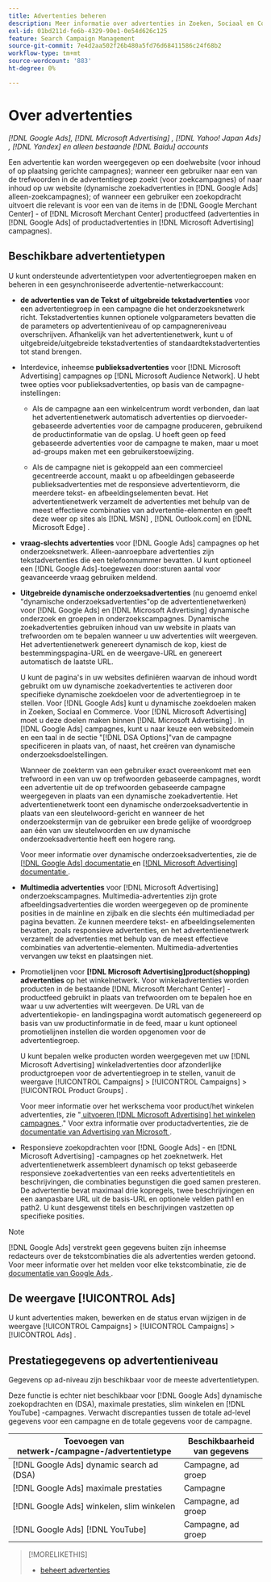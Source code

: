 ```yaml
---
title: Advertenties beheren
description: Meer informatie over advertenties in Zoeken, Sociaal en Commerce, inclusief de beschikbare advertentietypen.
exl-id: 01bd211d-fe6b-4329-90e1-0e54d626c125
feature: Search Campaign Management
source-git-commit: 7e4d2aa502f26b480a5fd76d68411586c24f68b2
workflow-type: tm+mt
source-wordcount: '883'
ht-degree: 0%

---
```


# Over advertenties

*[!DNL Google Ads], [!DNL Microsoft Advertising] , [!DNL Yahoo! Japan Ads] , [!DNL Yandex] en alleen bestaande [!DNL Baidu] accounts*

Een advertentie kan worden weergegeven op een doelwebsite (voor inhoud of op plaatsing gerichte campagnes); wanneer een gebruiker naar een van de trefwoorden in de advertentiegroep zoekt (voor zoekcampagnes) of naar inhoud op uw website (dynamische zoekadvertenties in [!DNL Google Ads] alleen-zoekcampagnes); of wanneer een gebruiker een zoekopdracht uitvoert die relevant is voor een van de items in de [!DNL Google Merchant Center] - of [!DNL Microsoft Merchant Center] productfeed (advertenties in [!DNL Google Ads] of productadvertenties in [!DNL Microsoft Advertising] campagnes).

## Beschikbare advertentietypen

U kunt ondersteunde advertentietypen voor advertentiegroepen maken en beheren in een gesynchroniseerde advertentie-netwerkaccount:

* **de advertenties van de Tekst of uitgebreide tekstadvertenties** voor een advertentiegroep in een campagne die het onderzoeksnetwerk richt. Tekstadvertenties kunnen optionele volgparameters bevatten die de parameters op advertentieniveau of op campagnereniveau overschrijven. Afhankelijk van het advertentienetwerk, kunt u of uitgebreide/uitgebreide tekstadvertenties of standaardtekstadvertenties tot stand brengen.

* Interdevice, inheemse **publieksadvertenties** voor [!DNL Microsoft Advertising] campagnes op [!DNL Microsoft Audience Network]. U hebt twee opties voor publieksadvertenties, op basis van de campagne-instellingen:

   * Als de campagne aan een winkelcentrum wordt verbonden, dan laat het advertentienetwerk automatisch advertenties op diervoeder-gebaseerde advertenties voor de campagne produceren, gebruikend de productinformatie van de opslag. U hoeft geen op feed gebaseerde advertenties voor de campagne te maken, maar u moet ad-groups maken met een gebruikerstoewijzing.

   * Als de campagne niet is gekoppeld aan een commercieel gecentreerde account, maakt u op afbeeldingen gebaseerde publieksadvertenties met de responsieve advertentievorm, die meerdere tekst- en afbeeldingselementen bevat. Het advertentienetwerk verzamelt de advertenties met behulp van de meest effectieve combinaties van advertentie-elementen en geeft deze weer op sites als [!DNL MSN] , [!DNL Outlook.com] en [!DNL Microsoft Edge] .

* **vraag-slechts advertenties** voor [!DNL Google Ads] campagnes op het onderzoeksnetwerk. Alleen-aanroepbare advertenties zijn tekstadvertenties die een telefoonnummer bevatten. U kunt optioneel een [!DNL Google Ads]-toegewezen door:sturen aantal voor geavanceerde vraag gebruiken meldend.

* **Uitgebreide dynamische onderzoeksadvertenties** (nu genoemd enkel &quot;dynamische onderzoeksadvertenties&quot;op de advertentienetwerken) voor [!DNL Google Ads] en [!DNL Microsoft Advertising] dynamische onderzoek en groepen in onderzoekscampagnes. Dynamische zoekadvertenties gebruiken inhoud van uw website in plaats van trefwoorden om te bepalen wanneer u uw advertenties wilt weergeven. Het advertentienetwerk genereert dynamisch de kop, kiest de bestemmingspagina-URL en de weergave-URL en genereert automatisch de laatste URL.

  U kunt de pagina&#39;s in uw websites definiëren waarvan de inhoud wordt gebruikt om uw dynamische zoekadvertenties te activeren door specifieke dynamische zoekdoelen voor de advertentiegroep in te stellen. Voor [!DNL Google Ads] kunt u dynamische zoekdoelen maken in Zoeken, Sociaal en Commerce. Voor [!DNL Microsoft Advertising] moet u deze doelen maken binnen [!DNL Microsoft Advertising] . In [!DNL Google Ads] campagnes, kunt u naar keuze een websitedomein en een taal in de sectie &quot;[!DNL DSA Options]&quot;van de campagne specificeren in plaats van, of naast, het creëren van dynamische onderzoeksdoelstellingen.

  Wanneer de zoekterm van een gebruiker exact overeenkomt met een trefwoord in een van uw op trefwoorden gebaseerde campagnes, wordt een advertentie uit de op trefwoorden gebaseerde campagne weergegeven in plaats van een dynamische zoekadvertentie. Het advertentienetwerk toont een dynamische onderzoeksadvertentie in plaats van een sleutelwoord-gericht en wanneer de het onderzoekstermijn van de gebruiker een brede gelijke of woordgroep aan één van uw sleutelwoorden en uw dynamische onderzoeksadvertentie heeft een hogere rang.

  Voor meer informatie over dynamische onderzoeksadvertenties, zie de [[!DNL Google Ads]  documentatie ](https://support.google.com/google-ads/answer/2471185) en [[!DNL Microsoft Advertising]  documentatie ](https://help.ads.microsoft.com/#apex/ads/en/56794).

* **Multimedia advertenties** voor [!DNL Microsoft Advertising] onderzoekscampagnes. Multimedia-advertenties zijn grote afbeeldingsadvertenties die worden weergegeven op de prominente posities in de mainline en zijbalk en die slechts één multimediadad per pagina bevatten. Ze kunnen meerdere tekst- en afbeeldingselementen bevatten, zoals responsieve advertenties, en het advertentienetwerk verzamelt de advertenties met behulp van de meest effectieve combinaties van advertentie-elementen. Multimedia-advertenties vervangen uw tekst en plaatsingen niet.

* Promotielijnen voor **[!DNL Microsoft Advertising]product(shopping) advertenties** op het winkelnetwerk. Voor winkeladvertenties worden producten in de bestaande [!DNL Microsoft Merchant Center] -productfeed gebruikt in plaats van trefwoorden om te bepalen hoe en waar u uw advertenties wilt weergeven. De URL van de advertentiekopie- en landingspagina wordt automatisch gegenereerd op basis van uw productinformatie in de feed, maar u kunt optioneel promotielijnen instellen die worden opgenomen voor de advertentiegroep.

  U kunt bepalen welke producten worden weergegeven met uw [!DNL Microsoft Advertising] winkeladvertenties door afzonderlijke productgroepen voor de advertentiegroep in te stellen, vanuit de weergave [!UICONTROL Campaigns] > [!UICONTROL Campaigns] > [!UICONTROL Product Groups] .

  Voor meer informatie over het werkschema voor product/het winkelen advertenties, zie &quot;[ uitvoeren  [!DNL Microsoft Advertising]  het winkelen campagnes ](/help/search-social-commerce/campaign-management/special-workflows/microsoft-shopping-campaigns.md).&quot;  Voor extra informatie over productadvertenties, zie de [ documentatie van Advertising van Microsoft ](https://help.ads.microsoft.com/#apex/3/en/51082).

* Responsieve zoekopdrachten voor [!DNL Google Ads] - en [!DNL Microsoft Advertising] -campagnes op het zoeknetwerk. Het advertentienetwerk assembleert dynamisch op tekst gebaseerde responsieve zoekadvertenties van een reeks advertentietitels en beschrijvingen, die combinaties begunstigen die goed samen presteren. De advertentie bevat maximaal drie kopregels, twee beschrijvingen en een aanpasbare URL uit de basis-URL en optionele velden path1 en path2. U kunt desgewenst titels en beschrijvingen vastzetten op specifieke posities.

>[!NOTE]
>
>[!DNL Google Ads] verstrekt geen gegevens buiten zijn inheemse redacteurs over de tekstcombinaties die als advertenties werden getoond. Voor meer informatie over het melden voor elke tekstcombinatie, zie de [ documentatie van Google Ads ](https://support.google.com/google-ads/answer/7684791).

## De weergave [!UICONTROL Ads]

U kunt advertenties maken, bewerken en de status ervan wijzigen in de weergave [!UICONTROL Campaigns] > [!UICONTROL Campaigns] > [!UICONTROL Ads] .

## Prestatiegegevens op advertentieniveau

Gegevens op ad-niveau zijn beschikbaar voor de meeste advertentietypen.

Deze functie is echter niet beschikbaar voor [!DNL Google Ads] dynamische zoekopdrachten en (DSA), maximale prestaties, slim winkelen en [!DNL YouTube] -campagnes. Verwacht discrepanties tussen de totale ad-level gegevens voor een campagne en de totale gegevens voor de campagne.

| Toevoegen van netwerk-/campagne-/advertentietype | Beschikbaarheid van gegevens |
|---|---|
| [!DNL Google Ads] dynamic search ad (DSA) | Campagne, ad groep |
| [!DNL Google Ads] maximale prestaties | Campagne |
| [!DNL Google Ads] winkelen, slim winkelen | Campagne, ad groep |
| [!DNL Google Ads] [!DNL YouTube] | Campagne, ad groep |

>[!MORELIKETHIS]
>
>* [ beheert advertenties ](ad-manage.md)
